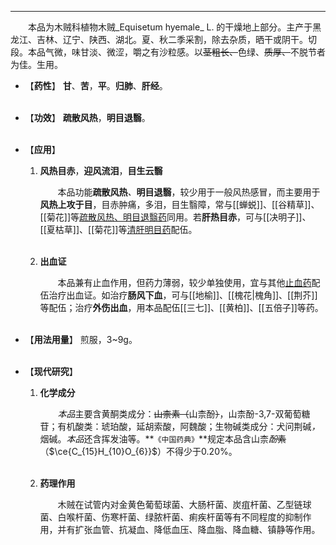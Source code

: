 ---

&emsp;&emsp;本品为木贼科植物木贼_Equisetum hyemale_ L. 的干燥地上部分。主产于黑龙江、吉林、辽宁、陕西、湖北。夏、秋二季采割，除去杂质，晒干或阴干。切段。本品气微，味甘淡、微涩，嚼之有沙粒感。以~~茎粗长、~~色绿、~~质厚、~~不脱节者为佳。生用。

- 【**药性**】
	**甘**、**苦**，**平**。**归肺**、**肝经**。<br></br>

- 【**功效**】
	**疏散风热**，**明目退翳**。<br></br>

- 【**应用**】
	1. **风热目赤**，**迎风流泪**，**目生云翳**
		
		&emsp;&emsp;本品功能**疏散风热**<dfn>、</dfn>**明目退翳**，较少用于一般风热感冒，而主要用于**风热上攻于目**，目赤肿痛，多泪，目生翳障，常与[[蝉蜕]]、[[谷精草]]、[[菊花]]等<ins>疏散风热、明目退翳药</ins>同用。若**肝热目赤**，可与[[决明子]]、[[夏枯草]]、[[菊花]]等<ins>清肝明目药</ins>配伍。<br></br>
	
	2. **出血证**
		
		&emsp;&emsp;本品兼有止血作用，但药力薄弱，较少单独使用，宜与其他<ins>止血药</ins>配伍治疗出血证。如治疗**肠风下血**，可与[[地榆]]、[[槐花|槐角]]、[[荆芥]]等配伍；治疗**外伤出血**，用本品配伍[[三七]]、[[黄柏]]、[[五倍子]]等药。<br></br>

- 【**用法用量**】
	煎服，3~9g。<br></br>

- 【**现代研究**】
	1. **化学成分**
		
		&emsp;&emsp;<dfn>本品</dfn>主要含黄酮类成分：~~山柰素（~~山柰酚~~）~~，山柰酚-$3$,$7$-双葡萄糖苷；有机酸类：琥珀酸，延胡索酸，阿魏酸；生物碱类成分：犬问荆碱<dfn>，</dfn>烟碱。<dfn>本品</dfn>还含挥发油等。**`《中国药典》`**规定本品含山柰<dfn>酚</dfn>~~素~~（$\ce{C_{15}H_{10}O_{6}}$）不得少于0.20%。<br></br>
	
	2. **药理作用**
		
		&emsp;&emsp;木贼在试管内对金黄色葡萄球菌、大肠杆菌、炭疽杆菌、乙型链球菌、白喉杆菌、伤寒杆菌、绿脓杆菌、痢疾杆菌等有不同程度的抑制作用，并有扩张血管、抗凝血、降低血压、降血脂、降血糖、镇静等作用。